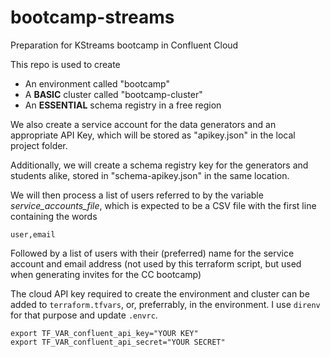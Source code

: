 # bootcamp-streams
Preparation for KStreams bootcamp in Confluent Cloud

This repo is used to create

- An environment called "bootcamp"
- A **BASIC** cluster called "bootcamp-cluster"
- An **ESSENTIAL** schema registry in a free region

We also create a service account for the data generators and 
an appropriate API Key, which will be stored as "apikey.json" 
in the local project folder.

Additionally, we will create a schema registry key for the
generators and students alike, stored in "schema-apikey.json"
in the same location.

We will then process a list of users referred to by the variable
_service_accounts_file_, which is expected to be a CSV file with
the first line containing the words 

  ```user,email```

Followed by a list of users with their (preferred) name for the 
service account and email address (not used by this terraform 
script, but used when generating invites for the CC bootcamp)

The cloud API key required to create the environment and cluster 
can be added to `terraform.tfvars`, or, preferrably, in the 
environment. I use `direnv` for that purpose and update `.envrc`.

```shell
export TF_VAR_confluent_api_key="YOUR KEY"
export TF_VAR_confluent_api_secret="YOUR SECRET"
```
